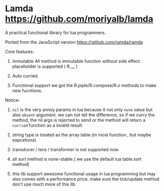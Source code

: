 Lamda 
https://github.com/moriyalb/lamda
=============

A practical functional library for lua programmers. 

Ported from the JavaScript version https://github.com/ramda/ramda

Core features:

1. Immutable 
	All method is immutable function without side effect. placeholder is supported ( R.__ )
	
2. Auto curried.

3. Functional support
	we got the R.piple/R.compose/R.o methods to make new fucntions.
	
Notice:

1. `nil` is the very annoy params in lua because it not only `none` value but also `absent` argument. 
	we can not tell the difference, so if we curry the method, the nil args is rejected to send or the method 
 	will return a `curried` function as a invalid result.
 	
2. string type is treated as the array table.(in most function , but maybe expcetions)

3. transducer / lens / transformer is not supported now.

4. all sort method is none-stable.( we use the default lua table.sort method)

5. this lib support awesome functional usage in lua programming but may also comes with a performance price. 
	make sure the tick/update method don't use much more of this lib.
